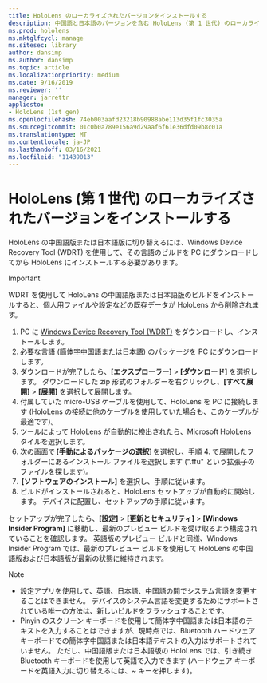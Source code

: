 ```yaml
---
title: HoloLens のローカライズされたバージョンをインストールする
description: 中国語と日本語のバージョンを含む HoloLens (第 1 世代) のローカライズされたバージョンをインストールする方法について説明します。
ms.prod: hololens
ms.mktglfcycl: manage
ms.sitesec: library
author: dansimp
ms.author: dansimp
ms.topic: article
ms.localizationpriority: medium
ms.date: 9/16/2019
ms.reviewer: ''
manager: jarrettr
appliesto:
- HoloLens (1st gen)
ms.openlocfilehash: 74eb003aafd23218b90988abe113d35f1fc3035a
ms.sourcegitcommit: 01c0b0a789e156a9d29aaf6f61e36dfd09b8c01a
ms.translationtype: MT
ms.contentlocale: ja-JP
ms.lasthandoff: 03/16/2021
ms.locfileid: "11439013"
---
```

# <a name="install-localized-versions-of-hololens-1st-gen"></a>HoloLens (第 1 世代) のローカライズされたバージョンをインストールする

HoloLens の中国語版または日本語版に切り替えるには、Windows Device Recovery Tool (WDRT) を使用して、その言語のビルドを PC にダウンロードしてから HoloLens にインストールする必要があります。

> [!IMPORTANT]
> WDRT を使用して HoloLens の中国語版または日本語版のビルドをインストールすると、個人用ファイルや設定などの既存データが HoloLens から削除されます。 

1. PC に [Windows Device Recovery Tool (WDRT)](https://support.microsoft.com/help/12379) をダウンロードし、インストールします。
1. 必要な言語 ([簡体字中国語](https://aka.ms/hololensdownload-ch)または[日本語](https://aka.ms/hololensdownload-jp)) のパッケージを PC にダウンロードします。
1. ダウンロードが完了したら、**[エクスプローラー]** > **[ダウンロード]** を選択します。 ダウンロードした zip 形式のフォルダーを右クリックし、**[すべて展開]** > **[展開]** を選択して展開します。
1. 付属していた micro-USB ケーブルを使用して、HoloLens を PC に接続します  (HoloLens の接続に他のケーブルを使用していた場合も、このケーブルが最適です)。
1. ツールによって HoloLens が自動的に検出されたら、Microsoft HoloLens タイルを選択します。
1. 次の画面で **[手動によるパッケージの選択]** を選択し、手順 4. で展開したフォルダーにあるインストール ファイルを選択します  (".ffu" という拡張子のファイルを探します)。 
1.  **[ソフトウェアのインストール]** を選択し、手順に従います。 
1. ビルドがインストールされると、HoloLens セットアップが自動的に開始します。 デバイスに配置し、セットアップの手順に従います。 

セットアップが完了したら、**[設定]** > **[更新とセキュリティ]** > **[Windows Insider Program]** に移動し、最新のプレビュー ビルドを受け取るよう構成されていることを確認します。 英語版のプレビュー ビルドと同様、Windows Insider Program では、最新のプレビュー ビルドを使用して HoloLens の中国語版および日本語版が最新の状態に維持されます。

> [!NOTE]
>  
> - 設定アプリを使用して、英語、日本語、中国語の間でシステム言語を変更することはできません。 デバイスのシステム言語を変更するためにサポートされている唯一の方法は、新しいビルドをフラッシュすることです。
> - Pinyin のスクリーン キーボードを使用して簡体字中国語または日本語のテキストを入力することはできますが、現時点では、Bluetooth ハードウェア キーボードでの簡体字中国語または日本語テキストの入力はサポートされていません。  ただし、中国語版または日本語版の HoloLens では、引き続き Bluetooth キーボードを使用して英語で入力できます (ハードウェア キーボードを英語入力に切り替えるには、~ キーを押します)。
